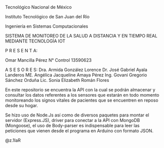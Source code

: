 Tecnológico Nacional de México

Instituto Tecnológico de San Juan del Río

Ingeniería en Sistemas Computacionales

SISTEMA DE MONITOREO DE LA SALUD A DISTANCIA Y EN TIEMPO REAL MEDIANTE TECNOLOGÍA IOT

P R E S E N T A:

Omar Mancilla Pérez
N° Control 13590623

A S E S O R E S:
Dra. Armida González Lorence
Dr. José Gabriel Ayala Landeros
ME. Angélica Jacqueline Amaya Pérez
Ing. Govani Gregorio Sánchez Orduña
Lic. Sonia Elizabeth Román Flores

En este repositorio se encuentra la API con la cual se podrán almacenar y consultar los datos referentes a los sensores que estarán
en todo momento monitoreando los signos vitales de pacientes que se encuentren en reposo desde su hogar.

Se hizo uso de Node.Js así como de diversos paquetes para montar el servidor (Express.JS), driver para conectar a la API
con MongoDB (Mongoose), el uso de Body-parser es indispensable para leer las peticiones que vienen desde el programa en Arduino
con formato JSON.

@z.1laR

